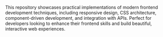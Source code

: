 This repository showcases practical implementations of modern frontend development techniques, including responsive design, CSS architecture, component-driven development, and integration with APIs. Perfect for developers looking to enhance their frontend skills and build beautiful, interactive web experiences.